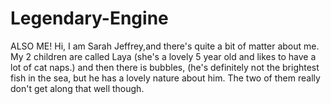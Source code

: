 # Legendary-Engine
ALSO ME! 
Hi, I am Sarah Jeffrey,and there's quite a bit of matter about me. 
My 2 children are called Laya (she's a lovely 5 year old and likes to have a lot of cat naps.) and then there is bubbles, (he's definitely not the brightest fish in the sea, but he has a lovely nature about him. The two of them really don't get along that well though. 

